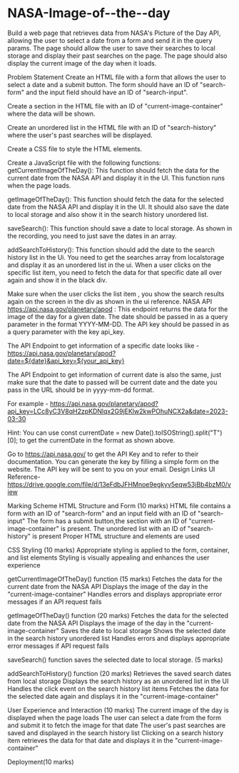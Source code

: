 # NASA-Image-of--the--day

Build a web page that retrieves data from NASA's Picture of the Day API, allowing the user to select a date from a form and send it in the query params. The page should allow the user to save their searches to local storage and display their past searches on the page. The page should also display the current image of the day when it loads.

Problem Statement Create an HTML file with a form that allows the user to select a date and a submit button. The form should have an ID of "search-form" and the input field should have an ID of "search-input".

Create a section in the HTML file with an ID of "current-image-container" where the data will be shown.

Create an unordered list in the HTML file with an ID of "search-history" where the user's past searches will be displayed.

Create a CSS file to style the HTML elements.

Create a JavaScript file with the following functions: getCurrentImageOfTheDay(): This function should fetch the data for the current date from the NASA API and display it in the UI. This function runs when the page loads.

getImageOfTheDay(): This function should fetch the data for the selected date from the NASA API and display it in the UI. It should also save the date to local storage and also show it in the search history unordered list.

saveSearch(): This function should save a date to local storage. As shown in the recording, you need to just save the dates in an array.

addSearchToHistory(): This function should add the date to the search history list in the Ui. You need to get the searches array from localstorage and display it as an unordered list in the ui. When a user clicks on the specific list item, you need to fetch the data for that specific date all over again and show it in the black div.

Make sure when the user clicks the list item , you show the search results again on the screen in the div as shown in the ui reference. NASA API https://api.nasa.gov/planetary/apod : This endpoint returns the data for the image of the day for a given date. The date should be passed in as a query parameter in the format YYYY-MM-DD. The API key should be passed in as a query parameter with the key api_key.

The API Endpoint to get information of a specific date looks like - https://api.nasa.gov/planetary/apod?date=${date}&api_key=${your_api_key}

The API Endpoint to get information of current date is also the same, just make sure that the date to passed will be current date and the date you pass in the URL should be in yyyy-mm-dd format.

For example - https://api.nasa.gov/planetary/apod?api_key=LCc8yC3V8qH2zpKDNlqx2G9jEKIw2kwPOhuNCX2a&date=2023-03-30

Hint: You can use const currentDate = new Date().toISOString().split("T")[0]; to get the currentDate in the format as shown above.

Go to https://api.nasa.gov/ to get the API Key and to refer to their documentation. You can generate the key by filling a simple form on the website. The API key will be sent to you on your email. Design Links UI Reference- https://drive.google.com/file/d/13eFdbJFHMnoe9egkyv5eqw53jBb4bzM0/view

Marking Scheme HTML Structure and Form (10 marks) HTML file contains a form with an ID of "search-form" and an input field with an ID of "search-input" The form has a submit button,the section with an ID of "current-image-container" is present. The unordered list with an ID of "search-history" is present Proper HTML structure and elements are used

CSS Styling (10 marks) Appropriate styling is applied to the form, container, and list elements Styling is visually appealing and enhances the user experience

getCurrentImageOfTheDay() function (15 marks) Fetches the data for the current date from the NASA API Displays the image of the day in the "current-image-container" Handles errors and displays appropriate error messages if an API request fails

getImageOfTheDay() function (20 marks) Fetches the data for the selected date from the NASA API Displays the image of the day in the "current-image-container" Saves the date to local storage Shows the selected date in the search history unordered list Handles errors and displays appropriate error messages if API request fails

saveSearch() function saves the selected date to local storage. (5 marks)

addSearchToHistory() function (20 marks) Retrieves the saved search dates from local storage Displays the search history as an unordered list in the UI Handles the click event on the search history list items Fetches the data for the selected date again and displays it in the "current-image-container"

User Experience and Interaction (10 marks) The current image of the day is displayed when the page loads The user can select a date from the form and submit it to fetch the image for that date The user's past searches are saved and displayed in the search history list Clicking on a search history item retrieves the data for that date and displays it in the "current-image-container"

Deployment(10 marks)

